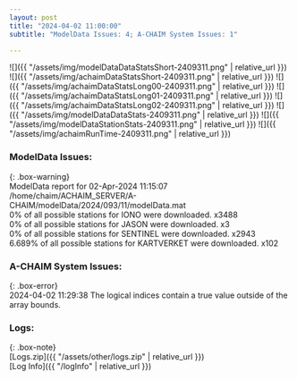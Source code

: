 ```yaml
---
layout: post
title: "2024-04-02 11:00:00"
subtitle: "ModelData Issues: 4; A-CHAIM System Issues: 1"

---
```


![]({{ "/assets/img/modelDataDataStatsShort-2409311.png" | relative_url }})
![]({{ "/assets/img/achaimDataStatsShort-2409311.png" | relative_url }})
![]({{ "/assets/img/achaimDataStatsLong00-2409311.png" | relative_url }})
![]({{ "/assets/img/achaimDataStatsLong01-2409311.png" | relative_url }})
![]({{ "/assets/img/achaimDataStatsLong02-2409311.png" | relative_url }})
![]({{ "/assets/img/modelDataDataStats-2409311.png" | relative_url }})
![]({{ "/assets/img/modelDataStationStats-2409311.png" | relative_url }})
![]({{ "/assets/img/achaimRunTime-2409311.png" | relative_url }})


### ModelData Issues:  
  
{: .box-warning}  
 ModelData report for 02-Apr-2024 11:15:07   
 /home/chaim/ACHAIM_SERVER/A-CHAIM/modelData/2024/093/11/modelData.mat   
 0% of all possible stations for IONO were downloaded. x3488   
 0% of all possible stations for JASON were downloaded. x3   
 0% of all possible stations for SENTINEL were downloaded. x2943   
 6.689% of all possible stations for KARTVERKET were downloaded. x102   
  
### A-CHAIM System Issues:  
  
{: .box-error}  
2024-04-02 11:29:38 The logical indices contain a true value outside of the array bounds.  

### Logs:  
  
{: .box-note}  
[Logs.zip]({{ "/assets/other/logs.zip" | relative_url }})  
[Log Info]({{ "/logInfo" | relative_url }})  
